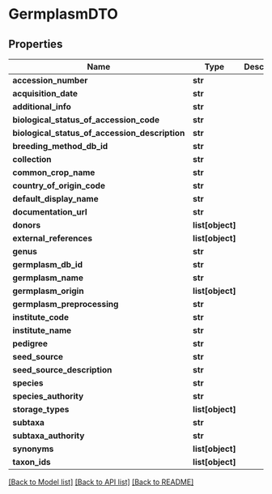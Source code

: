 # GermplasmDTO

## Properties
Name | Type | Description | Notes
------------ | ------------- | ------------- | -------------
**accession_number** | **str** |  | [optional] 
**acquisition_date** | **str** |  | [optional] 
**additional_info** | **str** |  | [optional] 
**biological_status_of_accession_code** | **str** |  | [optional] 
**biological_status_of_accession_description** | **str** |  | [optional] 
**breeding_method_db_id** | **str** |  | [optional] 
**collection** | **str** |  | [optional] 
**common_crop_name** | **str** |  | [optional] 
**country_of_origin_code** | **str** |  | [optional] 
**default_display_name** | **str** |  | [optional] 
**documentation_url** | **str** |  | [optional] 
**donors** | **list[object]** |  | [optional] 
**external_references** | **list[object]** |  | [optional] 
**genus** | **str** |  | [optional] 
**germplasm_db_id** | **str** |  | [optional] 
**germplasm_name** | **str** |  | [optional] 
**germplasm_origin** | **list[object]** |  | [optional] 
**germplasm_preprocessing** | **str** |  | [optional] 
**institute_code** | **str** |  | [optional] 
**institute_name** | **str** |  | [optional] 
**pedigree** | **str** |  | [optional] 
**seed_source** | **str** |  | [optional] 
**seed_source_description** | **str** |  | [optional] 
**species** | **str** |  | [optional] 
**species_authority** | **str** |  | [optional] 
**storage_types** | **list[object]** |  | [optional] 
**subtaxa** | **str** |  | [optional] 
**subtaxa_authority** | **str** |  | [optional] 
**synonyms** | **list[object]** |  | [optional] 
**taxon_ids** | **list[object]** |  | [optional] 

[[Back to Model list]](../README.md#documentation-for-models) [[Back to API list]](../README.md#documentation-for-api-endpoints) [[Back to README]](../README.md)


